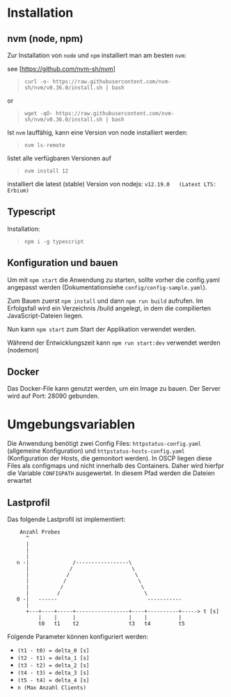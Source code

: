 # Installation
## nvm (node, npm)
Zur Installation von `node` und `npm` installiert man am besten `nvm`:

see [https://github.com/nvm-sh/nvm]
> `curl -o- https://raw.githubusercontent.com/nvm-sh/nvm/v0.36.0/install.sh | bash`

or

> `wget -qO- https://raw.githubusercontent.com/nvm-sh/nvm/v0.36.0/install.sh | bash`

Ist `nvm` lauffähig, kann eine Version von node installiert werden:
> `nvm ls-remote`

listet alle verfügbaren Versionen auf

> `nvm install 12`

installiert die latest (stable) Version von nodejs: `v12.19.0   (Latest LTS: Erbium)`

## Typescript
Installation:
> `npm i -g typescript`

## Konfiguration und bauen
Um mit `npm start` die Anwendung zu starten, sollte vorher die config.yaml angepasst werden (Dokumentationsiehe `config/config-sample.yaml`).

Zum Bauen zuerst `npm install` und dann  `npm run build` aufrufen. Im Erfolgsfall wird ein Verzeichnis /build angelegt, in dem die compilierten JavaScript-Dateien liegen.

Nun kann `npm start` zum Start der Applikation verwendet werden.

Während der Entwicklungszeit kann `npm run start:dev` verwendet werden (nodemon)


## Docker
Das Docker-File kann genutzt werden, um ein Image zu bauen. Der Server wird auf Port: 28090 gebunden.

# Umgebungsvariablen
Die Anwendung benötigt zwei Config Files: `httpstatus-config.yaml` (allgemeine Konfiguration) und `httpstatus-hosts-config.yaml` (Konfiguration der Hosts, die gemonitort werden).
In OSCP liegen diese Files als configmaps und nicht innerhalb des Containers. Daher wird hierfpr die Variable `CONFIGPATH` ausgewertet. In diesem Pfad werden die Dateien erwartet

## Lastprofil
Das folgende Lastprofil ist implementiert:


        Anzahl Probes
          ^
          |
          |
          |
       n -|              /-----------------\
          |             /                   \
          |            /                     \
          |           /                       \
          |          /                         \
          |         /                           \
       0 -|   ------                             -----------
          |
          +---+----+-----+-----------------+----+----------+-----> t [s]
              |    |     |                 |    |          |
              t0   t1    t2                t3   t4         t5

Folgende Parameter können konfiguriert werden:
* `(t1 - t0) = delta_0 [s]`
* `(t2 - t1) = delta_1 [s]`
* `(t3 - t2) = delta_2 [s]`
* `(t4 - t3) = delta_3 [s]`
* `(t5 - t4) = delta_4 [s]`
* `n (Max Anzahl Clients)`